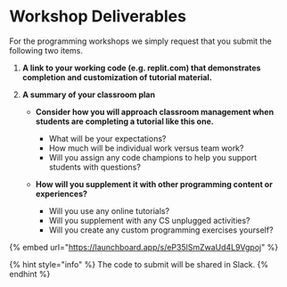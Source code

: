 # Workshop Deliverables

For the programming workshops we simply request that you submit the following two items.

1. **A link to your working code \(e.g. replit.com\) that demonstrates completion and customization of tutorial material.**
2. **A summary of your classroom plan**

   * **Consider how you will approach classroom management when students are completing a tutorial like this one.** 
     * What will be your expectations? 
     * How much will be individual work versus team work?
     * Will you assign any code champions to help you support students with questions?

 

   * **How will you supplement it with other programming content or experiences?**
     * Will you use any online tutorials?
     * Will you supplement with any CS unplugged activities?
     * Will you create any custom programming exercises yourself?

{% embed url="https://launchboard.app/s/eP35lSmZwaUd4L9Vgpoj" %}

{% hint style="info" %}
The code to submit will be shared in Slack.
{% endhint %}

